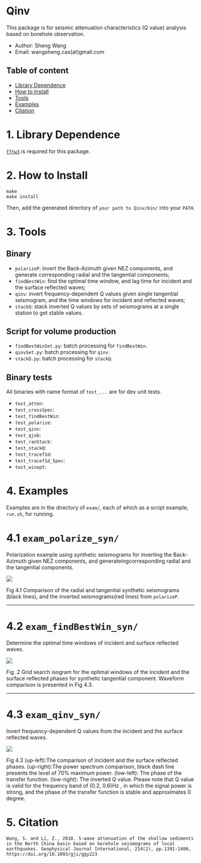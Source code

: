 # Qinv

This package is for seismic attenuation characteristics (Q value) analysis based on borehole observation.

- Author: Sheng Wang
- Email: wangsheng.cas(at)gmail.com

Table of content
---
* [Library Dependence](https://github.com/sheng09/Qinv#1-library-dependence)
* [How to Install](https://github.com/sheng09/Qinv#2-how-to-install)
* [Tools](https://github.com/sheng09/Qinv#3-tools)
* [Examples](https://github.com/sheng09/Qinv#4-examples)
* [Citation](https://github.com/sheng09/Qinv#5-citation)

# 1. Library Dependence

[`fftw3`](http://www.fftw.org/) is required for this package.

# 2. How to Install

```
make
make install
```
Then, add the generated directory of `your path to Qinv/bin/`  into your `PATH`.

# 3. Tools

## Binary

- `polarizeP`: invert the Back-Azimuth given NEZ components, and generate corresponding radial and the tangential components;
- `findBestWin`: find the optimal time window, and lag time for incident and the surface reflected waves;
- `qinv`: invert frequency-dependent Q values given single tangential seismogram, and the time windows for incident and reflected waves;
- `stackQ`: stack inverted Q values by sets of seismograms at a single station to get stable values.

## Script for volume production

- `findBestWinSet.py`: batch processing for `findBestWin`.
- `qinvSet.py`: batch processing for `qinv`.
- `stackQ.py`: batch processing for `stackQ`.

## Binary tests

All binaries with name format of `test_...` are for dev unit tests.

- `test_atten`: 
- `test_crossSpec`: 
- `test_findBestWin`: 
- `test_polarize`: 
- `test_qinv`: 
- `test_qjob`: 
- `test_ranStack`: 
- `test_stackQ`: 
- `test_tracef1d`: 
- `test_tracef1d_Spec`: 
- `test_winopt`: 

# 4. Examples

Examples are in the directory of `exam/`, each of which as a script example, `run.sh`, for running.

# 4.1 `exam_polarize_syn/`

Polarization example using synthetic seismograms for inverting the Back-Azimuth given NEZ components, and generateingcorresponding radial and the tangential components.



![](exam/exam_polarize_syn/compare.png)

Fig 4.1 Comparison of the radial and tangential synthetic seismograms (black lines), and the inverted seismograms(red lines) from `polarizeP`. 

------



# 4.2 `exam_findBestWin_syn/`

Determine the optimal time windows of incident and surface reflected waves.

![](exam/exam_findBestWin_syn/coef2d.png)

Fig .2 Grid search isogram for the optimal windows of the incident and the surface reflected phases for synthetic tangential component. Waveform comparison is presented in Fig 4.3.

------



# 4.3 `exam_qinv_syn/`

Invert frequency-dependent Q values from the incident and the surface reflected waves.

![](exam/exam_qinv_syn/qinv.png)

Fig 4.3 (up-left):The comparison of incident and the surface reflected phases. (up-right):The power spectrum comparison, black dash line presents the level of 70% maximum power. (low-left): The phase of the transfer function. (low-right): The inverted Q value. Please note that Q value is valid for the frequency band of (0.2, 0.6)Hz , in which the signal power is strong, and the phase of the transfer function is stable and approximates 0 degree.

# 5. Citation

`Wang, S. and Li, Z., 2018. S-wave attenuation of the shallow sediments in the North China basin based on borehole seismograms of local earthquakes. Geophysical Journal International, 214(2), pp.1391-1400, https://doi.org/10.1093/gji/ggy223`
